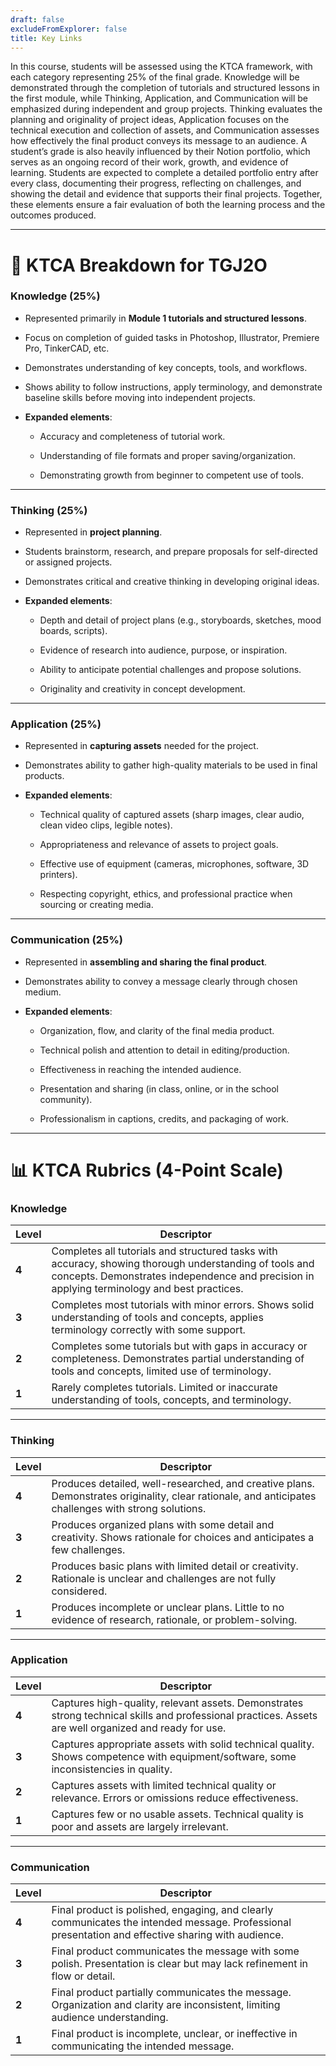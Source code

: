 ```yaml
---
draft: false
excludeFromExplorer: false
title: Key Links
---
```


In this course, students will be assessed using the KTCA framework, with each category representing 25% of the final grade. Knowledge will be demonstrated through the completion of tutorials and structured lessons in the first module, while Thinking, Application, and Communication will be emphasized during independent and group projects. Thinking evaluates the planning and originality of project ideas, Application focuses on the technical execution and collection of assets, and Communication assesses how effectively the final product conveys its message to an audience. A student’s grade is also heavily influenced by their Notion portfolio, which serves as an ongoing record of their work, growth, and evidence of learning. Students are expected to complete a detailed portfolio entry after every class, documenting their progress, reflecting on challenges, and showing the detail and evidence that supports their final projects. Together, these elements ensure a fair evaluation of both the learning process and the outcomes produced.

---

# 📘 KTCA Breakdown for TGJ2O

### Knowledge (25%)

- Represented primarily in **Module 1 tutorials and structured lessons**.
    
- Focus on completion of guided tasks in Photoshop, Illustrator, Premiere Pro, TinkerCAD, etc.
    
- Demonstrates understanding of key concepts, tools, and workflows.
    
- Shows ability to follow instructions, apply terminology, and demonstrate baseline skills before moving into independent projects.
    
- **Expanded elements**:
    
    - Accuracy and completeness of tutorial work.
        
    - Understanding of file formats and proper saving/organization.
        
    - Demonstrating growth from beginner to competent use of tools.
        

---

### Thinking (25%)

- Represented in **project planning**.
    
- Students brainstorm, research, and prepare proposals for self-directed or assigned projects.
    
- Demonstrates critical and creative thinking in developing original ideas.
    
- **Expanded elements**:
    
    - Depth and detail of project plans (e.g., storyboards, sketches, mood boards, scripts).
        
    - Evidence of research into audience, purpose, or inspiration.
        
    - Ability to anticipate potential challenges and propose solutions.
        
    - Originality and creativity in concept development.
        

---

### Application (25%)

- Represented in **capturing assets** needed for the project.
    
- Demonstrates ability to gather high-quality materials to be used in final products.
    
- **Expanded elements**:
    
    - Technical quality of captured assets (sharp images, clear audio, clean video clips, legible notes).
        
    - Appropriateness and relevance of assets to project goals.
        
    - Effective use of equipment (cameras, microphones, software, 3D printers).
        
    - Respecting copyright, ethics, and professional practice when sourcing or creating media.
        

---

### Communication (25%)

- Represented in **assembling and sharing the final product**.
    
- Demonstrates ability to convey a message clearly through chosen medium.
    
- **Expanded elements**:
    
    - Organization, flow, and clarity of the final media product.
        
    - Technical polish and attention to detail in editing/production.
        
    - Effectiveness in reaching the intended audience.
        
    - Presentation and sharing (in class, online, or in the school community).
        
    - Professionalism in captions, credits, and packaging of work.
        

---

# 📊 KTCA Rubrics (4-Point Scale)

### Knowledge

|Level|Descriptor|
|---|---|
|**4**|Completes all tutorials and structured tasks with accuracy, showing thorough understanding of tools and concepts. Demonstrates independence and precision in applying terminology and best practices.|
|**3**|Completes most tutorials with minor errors. Shows solid understanding of tools and concepts, applies terminology correctly with some support.|
|**2**|Completes some tutorials but with gaps in accuracy or completeness. Demonstrates partial understanding of tools and concepts, limited use of terminology.|
|**1**|Rarely completes tutorials. Limited or inaccurate understanding of tools, concepts, and terminology.|

---

### Thinking

|Level|Descriptor|
|---|---|
|**4**|Produces detailed, well-researched, and creative plans. Demonstrates originality, clear rationale, and anticipates challenges with strong solutions.|
|**3**|Produces organized plans with some detail and creativity. Shows rationale for choices and anticipates a few challenges.|
|**2**|Produces basic plans with limited detail or creativity. Rationale is unclear and challenges are not fully considered.|
|**1**|Produces incomplete or unclear plans. Little to no evidence of research, rationale, or problem-solving.|

---

### Application

|Level|Descriptor|
|---|---|
|**4**|Captures high-quality, relevant assets. Demonstrates strong technical skills and professional practices. Assets are well organized and ready for use.|
|**3**|Captures appropriate assets with solid technical quality. Shows competence with equipment/software, some inconsistencies in quality.|
|**2**|Captures assets with limited technical quality or relevance. Errors or omissions reduce effectiveness.|
|**1**|Captures few or no usable assets. Technical quality is poor and assets are largely irrelevant.|

---

### Communication

|Level|Descriptor|
|---|---|
|**4**|Final product is polished, engaging, and clearly communicates the intended message. Professional presentation and effective sharing with audience.|
|**3**|Final product communicates the message with some polish. Presentation is clear but may lack refinement in flow or detail.|
|**2**|Final product partially communicates the message. Organization and clarity are inconsistent, limiting audience understanding.|
|**1**|Final product is incomplete, unclear, or ineffective in communicating the intended message.|